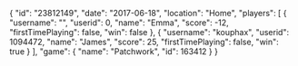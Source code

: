 {
  "id": "23812149",
  "date": "2017-06-18",
  "location": "Home",
  "players": [
    {
      "username": "",
      "userid": 0,
      "name": "Emma",
      "score": -12,
      "firstTimePlaying": false,
      "win": false
    },
    {
      "username": "kouphax",
      "userid": 1094472,
      "name": "James",
      "score": 25,
      "firstTimePlaying": false,
      "win": true
    }
  ],
  "game": {
    "name": "Patchwork",
    "id": 163412
  }
}
